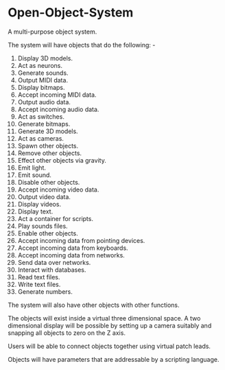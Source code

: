# Open-Object-System

A multi-purpose object system. 

The system will have objects that do the following: -

1. Display 3D models.
2. Act as neurons.
3. Generate sounds.
4. Output MIDI data.
5. Display bitmaps.
6. Accept incoming MIDI data.
7. Output audio data.
8. Accept incoming audio data.
9. Act as switches.
10. Generate bitmaps.
11. Generate 3D models.
12. Act as cameras.
13. Spawn other objects.
14. Remove other objects.
15. Effect other objects via gravity.
16. Emit light.
17. Emit sound.
18. Disable other objects.
19. Accept incoming video data.
20. Output video data.
21. Display videos.
22. Display text.
23. Act a container for scripts.
24. Play sounds files.
25. Enable other objects.
26. Accept incoming data from pointing devices.
27. Accept incoming data from keyboards.
28. Accept incoming data from networks.
29. Send data over networks.
30. Interact with databases.
31. Read text files.
32. Write text files.
33. Generate numbers.

The system will also have other objects with other functions.

The objects will exist inside a virtual three dimensional space. A two dimensional display will be possible by setting up a camera suitably and snapping all objects to zero on the Z axis. 

Users will be able to connect objects together using virtual patch leads.

Objects will have parameters that are addressable by a scripting language.
